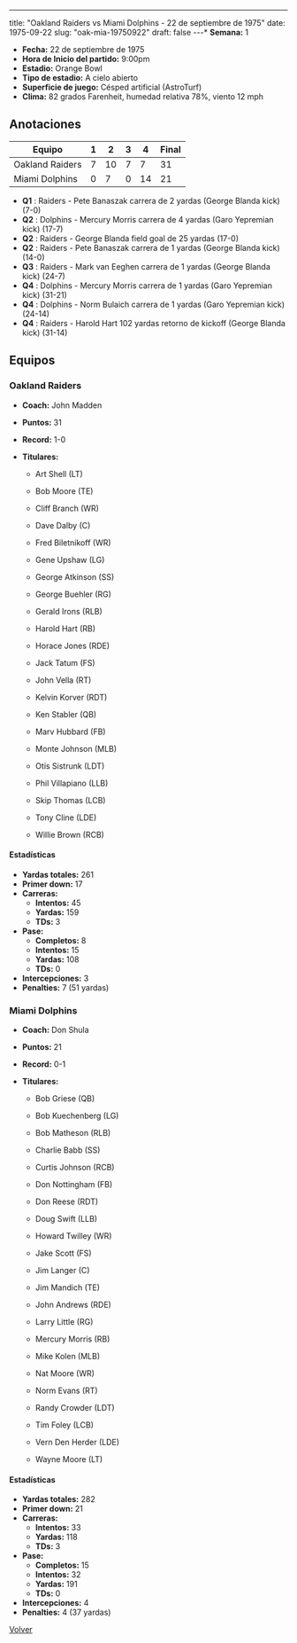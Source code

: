 ---
title: "Oakland Raiders vs Miami Dolphins - 22 de septiembre de 1975"
date: 1975-09-22
slug: "oak-mia-19750922"
draft: false
---* **Semana:** 1
* **Fecha:** 22 de septiembre de 1975
* **Hora de Inicio del partido:** 9:00pm
* **Estadio:** Orange Bowl
* **Tipo de estadio:** A cielo abierto
* **Superficie de juego:** Césped artificial (AstroTurf)
* **Clima:** 82 grados Farenheit, humedad relativa 78%, viento 12 mph




## Anotaciones
| Equipo | 1 | 2 | 3 | 4 | Final |
|--------|---|---|---|---|-------|
| Oakland Raiders  | 7 | 10 | 7 | 7  | 31 |
| Miami Dolphins  | 0 | 7 | 0 | 14  | 21 |
* **Q1** : Raiders - Pete Banaszak carrera de 2 yardas (George Blanda kick) (7-0)
* **Q2** : Dolphins - Mercury Morris carrera de 4 yardas (Garo Yepremian kick) (17-7)
* **Q2** : Raiders - George Blanda field goal de 25 yardas (17-0)
* **Q2** : Raiders - Pete Banaszak carrera de 1 yardas (George Blanda kick) (14-0)
* **Q3** : Raiders - Mark van Eeghen carrera de 1 yardas (George Blanda kick) (24-7)
* **Q4** : Dolphins - Mercury Morris carrera de 1 yardas (Garo Yepremian kick) (31-21)
* **Q4** : Dolphins - Norm Bulaich carrera de 1 yardas (Garo Yepremian kick) (24-14)
* **Q4** : Raiders - Harold Hart 102 yardas retorno de kickoff (George Blanda kick) (31-14)


## Equipos


### Oakland Raiders
* **Coach:** John Madden
* **Puntos:** 31
* **Record:** 1-0
* **Titulares:** 

  * Art Shell (LT) 

  * Bob Moore (TE) 

  * Cliff Branch (WR) 

  * Dave Dalby (C) 

  * Fred Biletnikoff (WR) 

  * Gene Upshaw (LG) 

  * George Atkinson (SS) 

  * George Buehler (RG) 

  * Gerald Irons (RLB) 

  * Harold Hart (RB) 

  * Horace Jones (RDE) 

  * Jack Tatum (FS) 

  * John Vella (RT) 

  * Kelvin Korver (RDT) 

  * Ken Stabler (QB) 

  * Marv Hubbard (FB) 

  * Monte Johnson (MLB) 

  * Otis Sistrunk (LDT) 

  * Phil Villapiano (LLB) 

  * Skip Thomas (LCB) 

  * Tony Cline (LDE) 

  * Willie Brown (RCB) 

#### Estadísticas
* **Yardas totales:** 261
* **Primer down:** 17
* **Carreras:**
  * **Intentos:** 45
  * **Yardas:** 159
  * **TDs:** 3
* **Pase:**
  * **Completos:** 8
  * **Intentos:** 15
  * **Yardas:** 108
  * **TDs:** 0
* **Intercepciones:** 3
* **Penalties:** 7 (51 yardas)

### Miami Dolphins
* **Coach:** Don Shula
* **Puntos:** 21
* **Record:** 0-1
* **Titulares:** 

  * Bob Griese (QB) 

  * Bob Kuechenberg (LG) 

  * Bob Matheson (RLB) 

  * Charlie Babb (SS) 

  * Curtis Johnson (RCB) 

  * Don Nottingham (FB) 

  * Don Reese (RDT) 

  * Doug Swift (LLB) 

  * Howard Twilley (WR) 

  * Jake Scott (FS) 

  * Jim Langer (C) 

  * Jim Mandich (TE) 

  * John Andrews (RDE) 

  * Larry Little (RG) 

  * Mercury Morris (RB) 

  * Mike Kolen (MLB) 

  * Nat Moore (WR) 

  * Norm Evans (RT) 

  * Randy Crowder (LDT) 

  * Tim Foley (LCB) 

  * Vern Den Herder (LDE) 

  * Wayne Moore (LT) 

#### Estadísticas
* **Yardas totales:** 282
* **Primer down:** 21
* **Carreras:**
  * **Intentos:** 33
  * **Yardas:** 118
  * **TDs:** 3
* **Pase:**
  * **Completos:** 15
  * **Intentos:** 32
  * **Yardas:** 191
  * **TDs:** 0
* **Intercepciones:** 4
* **Penalties:** 4 (37 yardas)


[Volver](/historia/1975)
